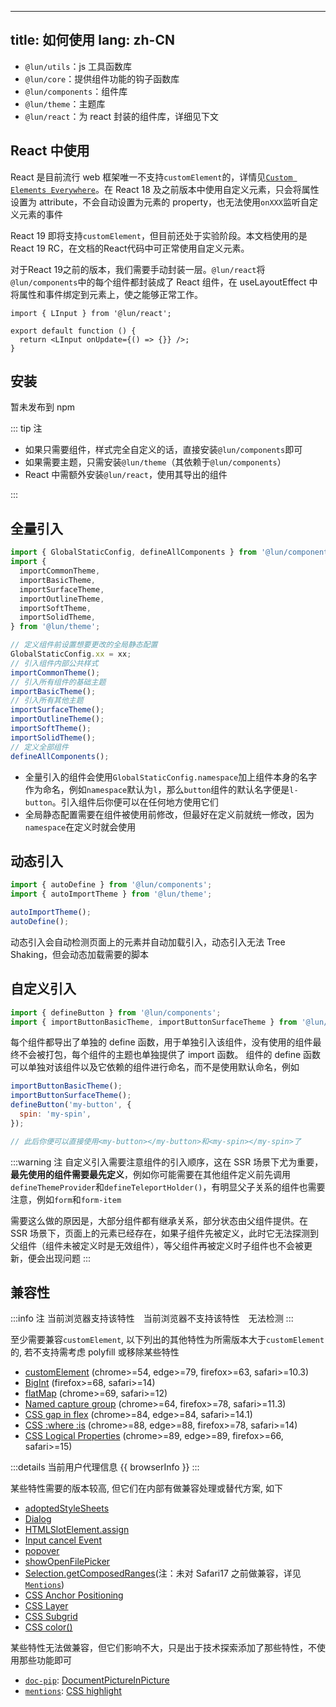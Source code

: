 <!--this file is copied from chinese md, remove this comment to update it, or it will be overwritten when next build-->
---
title: 如何使用
lang: zh-CN
---

- `@lun/utils`：js 工具函数库
- `@lun/core`：提供组件功能的钩子函数库
- `@lun/components`：组件库
- `@lun/theme`：主题库
- `@lun/react`：为 react 封装的组件库，详细见下文

## React 中使用

React 是目前流行 web 框架唯一不支持`customElement`的，详情见[`Custom Elements Everywhere`](https://custom-elements-everywhere.com/)。在 React 18 及之前版本中使用自定义元素，只会将属性设置为 attribute，不会自动设置为元素的 property，也无法使用`onXXX`监听自定义元素的事件

React 19 即将支持`customElement`，但目前还处于实验阶段。本文档使用的是React 19 RC，在文档的React代码中可正常使用自定义元素。

对于React 19之前的版本，我们需要手动封装一层。`@lun/react`将`@lun/components`中的每个组件都封装成了 React 组件，在 useLayoutEffect 中将属性和事件绑定到元素上，使之能够正常工作。

```tsx
import { LInput } from '@lun/react';

export default function () {
  return <LInput onUpdate={() => {}} />;
}
```

## 安装

暂未发布到 npm

::: tip 注

- 如果只需要组件，样式完全自定义的话，直接安装`@lun/components`即可
- 如果需要主题，只需安装`@lun/theme`（其依赖于`@lun/components`）
- React 中需额外安装`@lun/react`，使用其导出的组件

:::

## 全量引入

```js
import { GlobalStaticConfig, defineAllComponents } from '@lun/components';
import {
  importCommonTheme,
  importBasicTheme,
  importSurfaceTheme,
  importOutlineTheme,
  importSoftTheme,
  importSolidTheme,
} from '@lun/theme';

// 定义组件前设置想要更改的全局静态配置
GlobalStaticConfig.xx = xx;
// 引入组件内部公共样式
importCommonTheme();
// 引入所有组件的基础主题
importBasicTheme();
// 引入所有其他主题
importSurfaceTheme();
importOutlineTheme();
importSoftTheme();
importSolidTheme();
// 定义全部组件
defineAllComponents();
```

- 全量引入的组件会使用`GlobalStaticConfig.namespace`加上组件本身的名字作为命名，例如`namespace`默认为`l`，那么`button`组件的默认名字便是`l-button`。引入组件后你便可以在任何地方使用它们
- 全局静态配置需要在组件被使用前修改，但最好在定义前就统一修改，因为`namespace`在定义时就会使用

## 动态引入

```js
import { autoDefine } from '@lun/components';
import { autoImportTheme } from '@lun/theme';

autoImportTheme();
autoDefine();
```

动态引入会自动检测页面上的元素并自动加载引入，动态引入无法 Tree Shaking，但会动态加载需要的脚本

## 自定义引入

```js
import { defineButton } from '@lun/components';
import { importButtonBasicTheme, importButtonSurfaceTheme } from '@lun/theme';
```

每个组件都导出了单独的 define 函数，用于单独引入该组件，没有使用的组件最终不会被打包，每个组件的主题也单独提供了 import 函数。
组件的 define 函数可以单独对该组件以及它依赖的组件进行命名，而不是使用默认命名，例如

```js
importButtonBasicTheme();
importButtonSurfaceTheme();
defineButton('my-button', {
  spin: 'my-spin',
});

// 此后你便可以直接使用<my-button></my-button>和<my-spin></my-spin>了
```

:::warning 注
自定义引入需要注意组件的引入顺序，这在 SSR 场景下尤为重要，**最先使用的组件需要最先定义**，例如你可能需要在其他组件定义前先调用`defineThemeProvider`和`defineTeleportHolder()`，有明显父子关系的组件也需要注意，例如`form`和`form-item`

需要这么做的原因是，大部分组件都有继承关系，部分状态由父组件提供。在 SSR 场景下，页面上的元素已经存在，如果子组件先被定义，此时它无法探测到父组件（组件未被定义时是无效组件），等父组件再被定义时子组件也不会被更新，便会出现问题
:::

## 兼容性

:::info 注
<Support :is="true" /> 当前浏览器支持该特性
<Support :is="false" style="margin-left: 10px;" /> 当前浏览器不支持该特性
<l-icon name="help" style="margin-left: 10px;" /> 无法检测
:::

至少需要兼容`customElement`, 以下列出的其他特性为所需版本大于`customElement`的, 若不支持需考虑 polyfill 或移除某些特性

- [customElement](https://caniuse.com/?search=customElement) (chrome>=54, edge>=79, firefox>=63, safari>=10.3)
- [BigInt](https://caniuse.com/?search=BigInt) (firefox>=68, safari>=14)
- [flatMap](https://caniuse.com/?search=flatMap) (chrome>=69, safari>=12)
- [Named capture group](https://caniuse.com/?search=Named%20capture%20group) (chrome>=64, firefox>=78, safari>=11.3)
- [CSS gap in flex](https://caniuse.com/?search=flex-gap) (chrome>=84, edge>=84, safari>=14.1)
- [CSS :where :is](https://caniuse.com/?search=where) (chrome>=88, edge>=88, firefox>=78, safari>=14)
- [CSS Logical Properties](https://caniuse.com/?search=CSS%20Logical%20Properties) (chrome>=89, edge>=89, firefox>=66, safari>=15)

:::details 当前用户代理信息
{{ browserInfo }}
:::

某些特性需要的版本较高, 但它们在内部有做兼容处理或替代方案, 如下

- <Support is="adoptedStyleSheets" /> [adoptedStyleSheets](https://caniuse.com/?search=adoptedStyleSheets)
- <Support is="Dialog" /> [Dialog](https://caniuse.com/?search=Dialog)
- <Support is="slotAssign" /> [HTMLSlotElement.assign](https://caniuse.com/?search=HTMLSlotElement.assign)
- <Support is="inputCancel" /> [Input cancel Event](https://caniuse.com/?search=HTMLInputElement%20cancel)
- <Support is="popover" /> [popover](https://caniuse.com/?search=popover)
- <Support is="showOpenFilePicker" /> [showOpenFilePicker](https://caniuse.com/?search=showOpenFilePicker)
- <Support is="getComposedRanges" /> [Selection.getComposedRanges](https://caniuse.com/?search=getComposedRanges)(注：未对 Safari17 之前做兼容，详见[`Mentions`](/components/mentions/))
- <Support is="anchorPosition" /> [CSS Anchor Positioning](https://caniuse.com/?search=anchor%20position)
- <Support is="layer" /> [CSS Layer](https://caniuse.com/?search=layer)
- <Support is="subgrid" /> [CSS Subgrid](https://caniuse.com/?search=Subgrid)
- <Support is="color" /> [CSS color()](<https://caniuse.com/?search=color()>)

某些特性无法做兼容，但它们影响不大，只是出于技术探索添加了那些特性，不使用那些功能即可

- <Support is="docPip" /> [`doc-pip`](/components/doc-pip/): [DocumentPictureInPicture](https://caniuse.com/?search=DocumentPictureInPicture)
- <Support is="highlight" /> [`mentions`](/components/mentions/): [CSS highlight](https://caniuse.com/?search=highlight)

<script setup>
  import { inBrowser } from '@lun/utils';
  const browserInfo = inBrowser ? navigator.userAgent : '';
</script>
